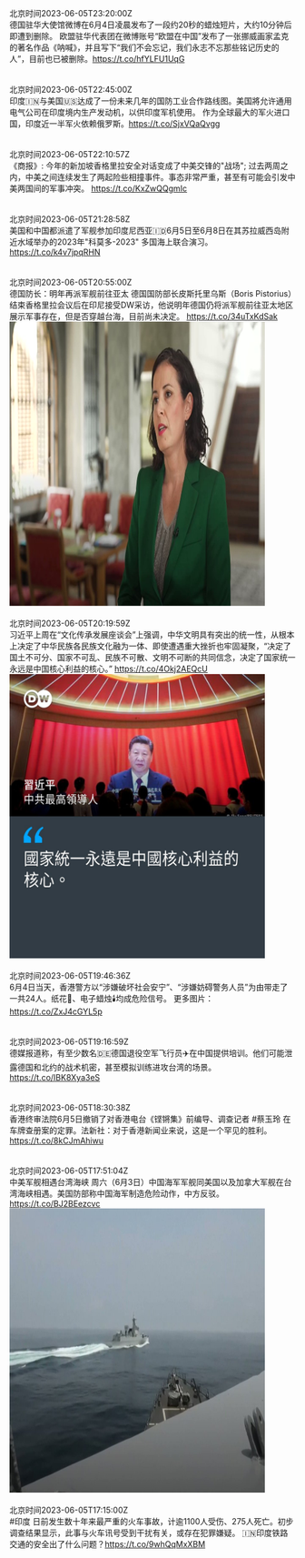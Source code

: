 北京时间2023-06-05T23:20:00Z<br>德国驻华大使馆微博在6月4日凌晨发布了一段约20秒的蜡烛短片，大约10分钟后即遭到删除。
欧盟驻华代表团在微博账号“欧盟在中国”发布了一张挪威画家孟克的著名作品《呐喊》，并且写下“我们不会忘记，我们永志不忘那些铭记历史的人”，目前也已被删除。https://t.co/hfYLFU1UqG<br><br><br>北京时间2023-06-05T22:45:00Z<br>印度🇮🇳与美国🇺🇸达成了一份未来几年的国防工业合作路线图。美国將允许通用电气公司在印度境内生产发动机，以供印度军机使用。
作为全球最大的军火进口国，印度近一半军火依赖俄罗斯。https://t.co/SjxVQaQvgg<br><br><br>北京时间2023-06-05T22:10:57Z<br>《商报》: 今年的新加坡香格里拉安全对话变成了中美交锋的"战场"; 过去两周之内，中美之间连续发生了两起险些相撞事件。事态非常严重，甚至有可能会引发中美两国间的军事冲突。
https://t.co/KxZwQQgmIc<br><br><br>北京时间2023-06-05T21:28:58Z<br>美国和中国都派遣了军舰参加印度尼西亚🇮🇩6月5日至6月8日在其苏拉威西岛附近水域举办的2023年"科莫多-2023" 多国海上联合演习。
https://t.co/k4v7jpqRHN<br><br><br>北京时间2023-06-05T20:55:00Z<br>德国防长：明年再派军舰前往亚太
德国国防部长皮斯托里乌斯（Boris Pistorius）结束香格里拉会议后在印尼接受DW采访，他说明年德国仍将派军舰前往亚太地区展示军事存在，但是否穿越台海，目前尚未决定。 https://t.co/34uTxKdSak<br><img src='/temp/video/2023/t-Month-6/u-Day-05/dw_chinese/1665703767923359744_0.jpg' width='450' height='500'><br><br>北京时间2023-06-05T20:19:59Z<br>习近平上周在“文化传承发展座谈会”上强调，中华文明具有突出的统一性，从根本上决定了中华民族各民族文化融为一体、即使遭遇重大挫折也牢固凝聚，“决定了国土不可分、国家不可乱、民族不可散、文明不可断的共同信念，决定了国家统一永远是中国核心利益的核心。” https://t.co/4Okj2AEQcU<br><img src='/temp/image/2023/t-Month-6/1665694956680278024_0.jpg' width='450' height='500'><br><br>北京时间2023-06-05T19:46:36Z<br>6月4日当天，香港警方以“涉嫌破坏社会安宁”、“涉嫌妨碍警务人员”为由带走了一共24人。纸花🌼、电子蜡烛🕯️均成危险信号。
更多图片： https://t.co/ZxJ4cGYL5p<br><br><br>北京时间2023-06-05T19:16:59Z<br>德媒报道称，有至少数名🇩🇪德国退役空军飞行员✈️在中国提供培训。他们可能泄露德国和北约的战术机密，甚至模拟训练进攻台湾的场景。
https://t.co/IBK8Xya3eS<br><br><br>北京时间2023-06-05T18:30:38Z<br>香港终审法院6月5日撤销了对香港电台《铿锵集》前编导、调查记者 #蔡玉玲 在车牌查册案的定罪。法新社：对于香港新闻业来说，这是一个罕见的胜利。
https://t.co/8kCJmAhiwu<br><br><br>北京时间2023-06-05T17:51:04Z<br>中美军舰相遇台湾海峡
周六（6月3日）中国海军军舰同美国以及加拿大军舰在台湾海峡相遇。美国防部称中国海军制造危险动作，中方反驳。 https://t.co/BJ2BEezcvc<br><img src='/temp/video/2023/t-Month-6/u-Day-05/dw_chinese/1665657481211813890_0.jpg' width='450' height='500'><br><br>北京时间2023-06-05T17:15:00Z<br>#印度 日前发生数十年来最严重的火车事故，计逾1100人受伤、275人死亡。初步调查结果显示，此事与火车讯号受到干扰有关，或存在犯罪嫌疑。 🇮🇳印度铁路交通的安全出了什么问题？https://t.co/9whQqMxXBM<br><br><br>